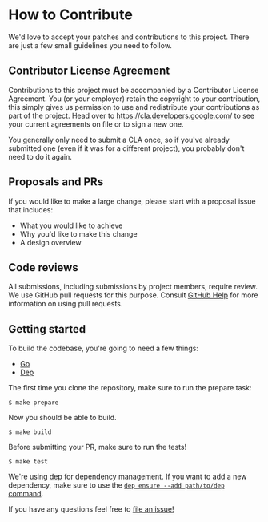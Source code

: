 # How to Contribute

We'd love to accept your patches and contributions to this project. There are
just a few small guidelines you need to follow.

## Contributor License Agreement

Contributions to this project must be accompanied by a Contributor License
Agreement. You (or your employer) retain the copyright to your contribution,
this simply gives us permission to use and redistribute your contributions as
part of the project. Head over to <https://cla.developers.google.com/> to see
your current agreements on file or to sign a new one.

You generally only need to submit a CLA once, so if you've already submitted one
(even if it was for a different project), you probably don't need to do it
again.

## Proposals and PRs

If you would like to make a large change, please start with a proposal issue that includes:
* What you would like to achieve
* Why you'd like to make this change
* A design overview

## Code reviews

All submissions, including submissions by project members, require review. We
use GitHub pull requests for this purpose. Consult
[GitHub Help](https://help.github.com/articles/about-pull-requests/) for more
information on using pull requests.

## Getting started

To build the codebase, you're going to need a few things:
- [Go](https://golang.org/doc/install)
- [Dep](https://golang.github.io/dep/docs/installation.html)

The first time you clone the repository, make sure to run the prepare task:
```
$ make prepare
```

Now you should be able to build.
```
$ make build
```

Before submitting your PR, make sure to run the tests!
```
$ make test
```

We're using [dep](https://golang.github.io/dep/) for dependency management.
If you want to add a new dependency, make sure to use the [`dep ensure --add path/to/dep`
command](https://golang.github.io/dep/docs/daily-dep.html#using-dep-ensure).

If you have any questions feel free to [file an issue!](https://github.com/grafeas/grafeas/issues)
